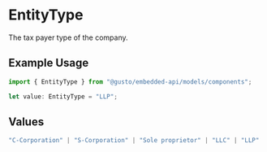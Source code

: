 # EntityType

The tax payer type of the company.

## Example Usage

```typescript
import { EntityType } from "@gusto/embedded-api/models/components";

let value: EntityType = "LLP";
```

## Values

```typescript
"C-Corporation" | "S-Corporation" | "Sole proprietor" | "LLC" | "LLP" | "Limited partnership" | "Co-ownership" | "Association" | "Trusteeship" | "General partnership" | "Joint venture" | "Non-Profit"
```